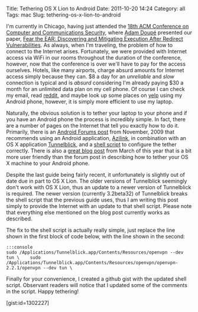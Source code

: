 Title: Tethering OS X Lion to Android
Date: 2011-10-20 14:24
Category: all
Tags: mac
Slug: tethering-os-x-lion-to-android

I'm currently in Chicago, having just attended the [18th ACM Conference on
Computer and Communications Security][], where [Adam Doupé][] presented our
paper, [Fear the EAR: Discovering and Mitigating Execution After Redirect
Vulnerabilities](/public/publications/fear-the-ear-ccs2011.pdf). As
always, when I'm traveling, the problem of how to connect to the Internet
arises. Fortunately, we were provided with Internet access via WiFi in our
rooms throughout the duration of the conference, however, now that the
conference is over we'll have to pay for the access ourselves. Hotels, like
many airports, charge absurd amounts for Internet access simply because they
can. $8 a day for an *unreliable* and *slow* connection is typical and is
*absurd* considering I'm already paying $30 a month for an unlimited data plan
on my cell phone. Of course I can check my email, read [reddit][], and maybe
look up some places on [yelp][] using my Android phone, however, it is simply
more efficient to use my laptop.

Naturally, the obvious solution is to tether your laptop to your phone and if
you have an Android phone the process is incredibly simple. In fact, there are
a number of pages on the Internet that tell you exactly how to do it.
Primarily, there is an [Android Forums post][] from November, 2009 that
recommends using an Android application, [Azilink][], in combination with an OS
X application [Tunnelblick][], and a [shell script][] to configure the tether
correctly. There is also a [great blog post][] from March of this year that is
a bit more user friendly than the forum post in describing how to tether your
OS X machine to your Android phone.

Despite the last guide being fairly recent, it unfortunately is slightly out of
date due in part to OS X Lion. The older versions of Tunnelblick seemingly
don't work with OS X Lion, thus an update to a newer version of Tunnelblick is
required. The newer version (currently 3.2beta32) of Tunnelblick breaks the
shell script that the previous guide uses, thus I am writing this post simply
to provide the Internet with an update to that shell script. Please note that
everything else mentioned on the blog post currently works as described.

The fix to the shell script is actually really simple, just replace the line
shown in the first block of code below, with the line shown in the second:

    :::console
    sudo /Applications/Tunnelblick.app/Contents/Resources/openvpn --dev tun \    sudo /Applications/Tunnelblick.app/Contents/Resources/openvpn/openvpn-2.2.1/openvpn --dev tun \

Finally for your convenience, I created a github gist with the updated shell
script. Observant readers will notice that I updated some of the comments in
the script. Happy tethering!

[gist:id=1302227]

  [18th ACM Conference on Computer and Communications Security]: http://www.sigsac.org/ccs/CCS2011/
  [Adam Doupé]: http://adamdoupe.com/
  [reddit]: http://reddit.com
  [yelp]: http://yelp.com
  [Android Forums post]: http://androidforums.com/droid-how-tips/18532-mac-os-x-droid-tethering-usb-wired.html
  [Azilink]: http://code.google.com/p/azilink/
  [Tunnelblick]: http://code.google.com/p/tunnelblick/
  [shell script]: http://pastie.org/701122
  [great blog post]: http://mornin.org/blog/howto-tether-android-phone-mac-os-x/
